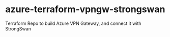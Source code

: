 # azure-terraform-vpngw-strongswan
Terraform Repo to build Azure VPN Gateway, and connect it with StrongSwan
